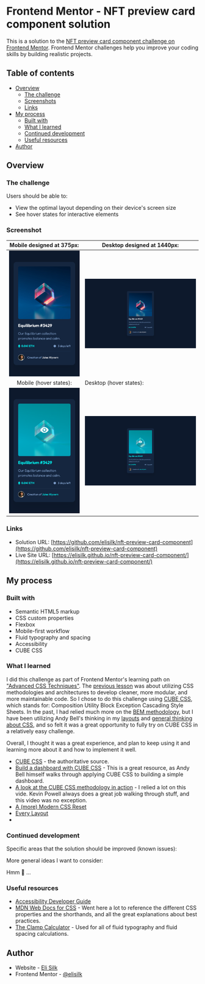 # Frontend Mentor - NFT preview card component solution

This is a solution to the [NFT preview card component challenge on Frontend Mentor](https://www.frontendmentor.io/challenges/nft-preview-card-component-SbdUL_w0U). Frontend Mentor challenges help you improve your coding skills by building realistic projects.

## Table of contents

- [Overview](#overview)
  - [The challenge](#the-challenge)
  - [Screenshots](#screenshots)
  - [Links](#links)
- [My process](#my-process)
  - [Built with](#built-with)
  - [What I learned](#what-i-learned)
  - [Continued development](#continued-development)
  - [Useful resources](#useful-resources)
- [Author](#author)

## Overview

### The challenge

Users should be able to:

- View the optimal layout depending on their device's screen size
- See hover states for interactive elements

### Screenshot

|               Mobile designed at 375px:               | Desktop designed at 1440px:                            |
| :---------------------------------------------------: | ------------------------------------------------------ |
|       ![](./screenshots/screenshot-mobile.png)        | ![](./screenshots/screenshot-desktop.png)              |
|                Mobile (hover states):                 | Desktop (hover states):                                |
| ![](./screenshots/screenshot-mobile-hover-states.png) | ![](./screenshots/screenshot-desktop-hover-states.png) |

### Links

- Solution URL: [https://github.com/elisilk/nft-preview-card-component](https://github.com/elisilk/nft-preview-card-component)
- Live Site URL: [https://elisilk.github.io/nft-preview-card-component/](https://elisilk.github.io/nft-preview-card-component/)

## My process

### Built with

- Semantic HTML5 markup
- CSS custom properties
- Flexbox
- Mobile-first workflow
- Fluid typography and spacing
- Accessibility
- CUBE CSS

### What I learned

I did this challenge as part of Frontend Mentor's learning path on ["Advanced CSS Techniques"](https://www.frontendmentor.io/learning-paths/advanced-css-techniques-vdOtKjIC4V). The [previous lesson](https://www.frontendmentor.io/learning-paths/advanced-css-techniques-vdOtKjIC4V/steps/6747d0a9d54b5cb1dee3f393/article/read) was about utilizing CSS methodologies and architectures to develop cleaner, more modular, and more maintainable code. So I chose to do this challenge using [CUBE CSS](https://cube.fyi/), which stands for: Composition Utility Block Exception Cascading Style Sheets. In the past, I had relied much more on the [BEM methodology](https://getbem.com/), but I have been utilizing Andy Bell's thinking in my [layouts](https://every-layout.dev/) and [general thinking about CSS](https://youtu.be/5uhIiI9Ld5M?si=TQZ4hIFsR29yVADz), and so felt it was a great opportunity to fully try on CUBE CSS in a relatively easy challenge.

Overall, I thought it was a great experience, and plan to keep using it and learning more about it and how to implement it well.

- [CUBE CSS](https://cube.fyi/) - the authoritative source.
- [Build a dashboard with CUBE CSS](https://piccalil.li/blog/build-a-dashboard-with-cube-css/) - This is a great resource, as Andy Bell himself walks through applying CUBE CSS to building a simple dashboard.
- [A look at the CUBE CSS methodology in action](https://youtu.be/NanhQvnvbR8?si=ZWVagIwuQARzseYT) - I relied a lot on this vide. Kevin Powell always does a great job walking through stuff, and this video was no exception.
- [A (more) Modern CSS Reset](https://piccalil.li/blog/a-more-modern-css-reset/)
- [Every Layout](https://every-layout.dev/)
- []()

### Continued development

Specific areas that the solution should be improved (known issues):

More general ideas I want to consider:

Hmm 🤔 ...

### Useful resources

- [Accessibility Developer Guide](https://www.accessibility-developer-guide.com/)
- [MDN Web Docs for CSS](https://developer.mozilla.org/en-US/docs/Web/CSS) - Went here a lot to reference the different CSS properties and the shorthands, and all the great explanations about best practices.
- [The Clamp Calculator](https://royalfig.github.io/fluid-typography-calculator/) - Used for all of fluid typography and fluid spacing calculations.

## Author

- Website - [Eli Silk](https://github.com/elisilk)
- Frontend Mentor - [@elisilk](https://www.frontendmentor.io/profile/elisilk)

